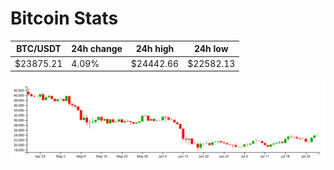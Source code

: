 # Bitcoin Stats

BTC/USDT|24h change|24h high|24h low|
|---|---|---|---|
|$23875.21|4.09%|$24442.66|$22582.13|

<img src="./chart.svg">
